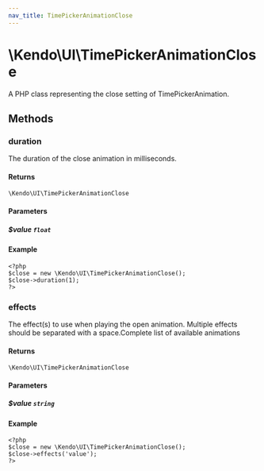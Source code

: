 ```yaml
---
nav_title: TimePickerAnimationClose
---
```


# \Kendo\UI\TimePickerAnimationClose

A PHP class representing the close setting of TimePickerAnimation.


## Methods

### duration
The duration of the close animation in milliseconds.

#### Returns
`\Kendo\UI\TimePickerAnimationClose`

#### Parameters

##### $value `float`



#### Example 
    <?php
    $close = new \Kendo\UI\TimePickerAnimationClose();
    $close->duration(1);
    ?>

### effects
The effect(s) to use when playing the open animation. Multiple effects should be separated with a space.Complete list of available animations

#### Returns
`\Kendo\UI\TimePickerAnimationClose`

#### Parameters

##### $value `string`



#### Example 
    <?php
    $close = new \Kendo\UI\TimePickerAnimationClose();
    $close->effects('value');
    ?>

